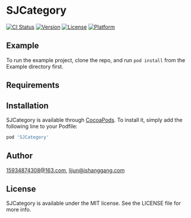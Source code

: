 # SJCategory
[![CI Status](https://img.shields.io/travis/15934874308@163.com/SJCategory.svg?style=flat)](https://travis-ci.org/15934874308@163.com/SJCategory)
[![Version](https://img.shields.io/cocoapods/v/SJCategory.svg?style=flat)](https://cocoapods.org/pods/SJCategory)
[![License](https://img.shields.io/cocoapods/l/SJCategory.svg?style=flat)](https://cocoapods.org/pods/SJCategory)
[![Platform](https://img.shields.io/cocoapods/p/SJCategory.svg?style=flat)](https://cocoapods.org/pods/SJCategory)

## Example

To run the example project, clone the repo, and run `pod install` from the Example directory first.

## Requirements

## Installation

SJCategory is available through [CocoaPods](https://cocoapods.org). To install
it, simply add the following line to your Podfile:

```ruby
pod 'SJCategory'
```

## Author

15934874308@163.com, lijun@ishanggang.com

## License

SJCategory is available under the MIT license. See the LICENSE file for more info.
